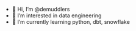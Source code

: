 - 👋 Hi, I’m @demuddlers
- 👀 I’m interested in data engineering
- 🌱 I’m currently learning python, dbt, snowflake


<!---
demuddlers/demuddlers is a ✨ special ✨ repository because its `README.md` (this file) appears on your GitHub profile.
You can click the Preview link to take a look at your changes.
--->
